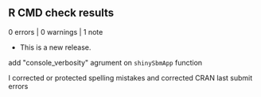 ## R CMD check results

0 errors | 0 warnings | 1 note

* This is a new release.

add "console_verbosity" agrument on `shinySbmApp` function

I corrected or protected spelling mistakes and corrected CRAN last submit errors
